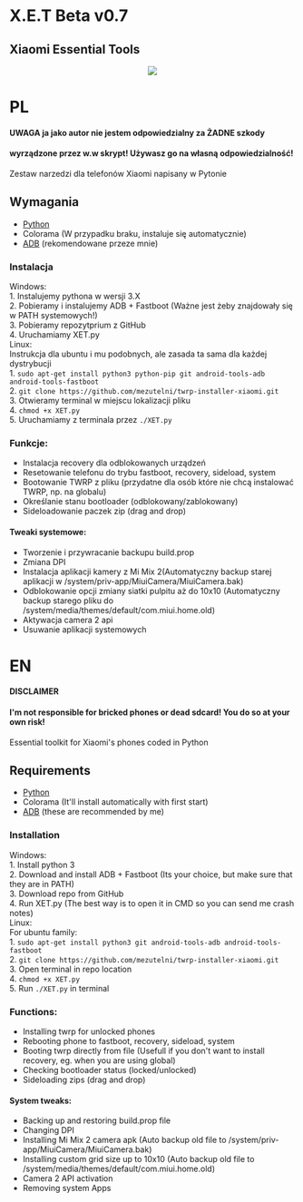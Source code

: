 # X.E.T Beta v0.7
## Xiaomi Essential Tools

<center><img src="https://github.com/mezutelni/twrp-installer-xiaomi/blob/master/xet.png"/></center>

# PL


#### UWAGA ja jako autor nie jestem odpowiedzialny za ŻADNE szkody
#### wyrządzone przez w.w skrypt! Używasz go na własną odpowiedzialność!

Zestaw narzedzi dla telefonów Xiaomi napisany w Pytonie

## Wymagania
- [Python](https://www.python.org/ftp/python/3.6.5/python-3.6.5.exe)
- Colorama (W przypadku braku, instaluje się automatycznie)
- [ADB](https://forum.xda-developers.com/showthread.php?t=2588979) (rekomendowane przeze mnie)

### Instalacja
Windows:<br>
    1. Instalujemy pythona w wersji 3.X<br>
    2. Pobieramy i instalujemy ADB + Fastboot (Ważne jest żeby znajdowały się w PATH systemowych!)<br>
    3. Pobieramy repozytprium z GitHub<br>
    4. Uruchamiamy XET.py<br>
Linux:<br>
    Instrukcja dla ubuntu i mu podobnych, ale zasada ta sama dla każdej dystrybucji<br>
    1. `sudo apt-get install python3 python-pip git android-tools-adb android-tools-fastboot`<br>
    2. `git clone https://github.com/mezutelni/twrp-installer-xiaomi.git`<br>
    3. Otwieramy terminal w miejscu lokalizacji pliku<br>
    4. `chmod +x XET.py`<br>
    5. Uruchamiamy z terminala przez `./XET.py`<br>

### Funkcje:
- Instalacja recovery dla odblokowanych urządzeń<br>
- Resetowanie telefonu do trybu fastboot, recovery, sideload, system<br>
- Bootowanie TWRP z pliku (przydatne dla osób które nie chcą instalować TWRP, np. na globalu)<br>
- Określanie stanu bootloader (odblokowany/zablokowany)<br>
- Sideloadowanie paczek zip (drag and drop)<br>
#### Tweaki systemowe:
- Tworzenie i przywracanie backupu build.prop<br>
- Zmiana DPI<br>
- Instalacja aplikacji kamery z Mi Mix 2(Automatyczny backup starej aplikacji w /system/priv-app/MiuiCamera/MiuiCamera.bak)<br>
- Odblokowanie opcji zmiany siatki pulpitu aż do 10x10 (Automatyczny backup starego pliku do /system/media/themes/default/com.miui.home.old)<br>
- Aktywacja camera 2 api<br>
- Usuwanie aplikacji systemowych<br>

# EN

#### DISCLAIMER
#### I'm not responsible for bricked phones or dead sdcard! You do so at your own risk!

Essential toolkit for Xiaomi's phones coded in Python

## Requirements
- [Python](https://www.python.org/ftp/python/3.6.5/python-3.6.5.exe)
- Colorama (It'll install automatically with first start)
- [ADB](https://forum.xda-developers.com/showthread.php?t=2588979) (these are recommended by me)

### Installation

Windows:<br>
    1. Install python 3<br>
    2. Download and install ADB + Fastboot (Its your choice, but make sure that they are in PATH)<br>
    3. Download repo from GitHub<br>
    4. Run XET.py (The best way is to open it in CMD so you can send me crash notes)<br>
Linux:<br>
    For ubuntu family:<br>
    1. `sudo apt-get install python3 git android-tools-adb android-tools-fastboot`<br>
    2. `git clone https://github.com/mezutelni/twrp-installer-xiaomi.git`<br>
    3. Open terminal in repo location<br>
    4. `chmod +x XET.py`<br>
    5. Run `./XET.py` in terminal<br>


### Functions:
- Installing twrp for unlocked phones<br>
- Rebooting phone to fastboot, recovery, sideload, system<br>
- Booting twrp directly from file (Usefull if you don't want to install recovery, eg. when you are using global)<br>
- Checking bootloader status (locked/unlocked)<br>
- Sideloading zips (drag and drop)<br>
#### System tweaks:
- Backing up and restoring build.prop file<br>
- Changing DPI<br>
- Installing Mi Mix 2 camera apk (Auto backup old file to /system/priv-app/MiuiCamera/MiuiCamera.bak)<br>
- Installing custom grid size up to 10x10 (Auto backup old file to /system/media/themes/default/com.miui.home.old)<br>
- Camera 2 API activation<br>
- Removing system Apps<br>